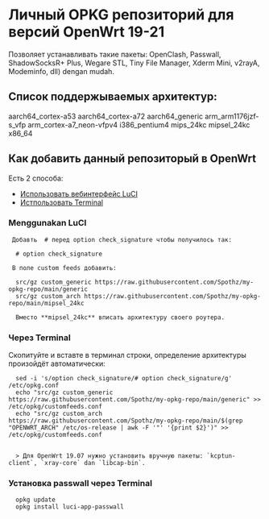 # Личный OPKG репозиторий для версий OpenWrt 19-21
Позволяет устанавливать такие пакеты: OpenClash, Passwall, ShadowSocksR+ Plus, Wegare STL, Tiny File Manager, Xderm Mini, v2rayA, Modeminfo, dll) dengan mudah.


## Список поддержываемых архитектур:

aarch64_cortex-a53
aarch64_cortex-a72
aarch64_generic
arm_arm1176jzf-s_vfp
arm_cortex-a7_neon-vfpv4
i386_pentium4
mips_24kc
mipsel_24kc
x86_64


## Как добавить данный репозиторый в OpenWrt
Есть 2 способа:
- [Использовать вебинтерфейс LuCI](#menggunakan-luci)
- [Истпользовать Terminal](#menggunakan-terminal)


### Menggunakan LuCI
     Добавть  # перед option check_signature чтобы получилось так:
  
      # option check_signature

     В поле custom feeds добавить:

      src/gz custom_generic https://raw.githubusercontent.com/Spothz/my-opkg-repo/main/generic
      src/gz custom_arch https://raw.githubusercontent.com/Spothz/my-opkg-repo/main/mipsel_24kc
    
      Вместо **mipsel_24kc** вписать архитектуру своего роутера.
 
### Через Terminal
  Скопитуйте и вставте в терминал строки, определение архитектуры произойдёт автоматически:
      
      sed -i 's/option check_signature/# option check_signature/g' /etc/opkg.conf
      echo "src/gz custom_generic https://raw.githubusercontent.com/Spothz/my-opkg-repo/main/generic" >> /etc/opkg/customfeeds.conf
      echo "src/gz custom_arch https://raw.githubusercontent.com/Spothz/my-opkg-repo/main/$(grep "OPENWRT_ARCH" /etc/os-release | awk -F '"' '{print $2}')" >> /etc/opkg/customfeeds.conf
      

      > Для OpenWrt 19.07 нужно установить вручную пакеты: `kcptun-client`, `xray-core` dan `libcap-bin`.
 
### Установка passwall через Terminal
  
      opkg update
      opkg install luci-app-passwall
      
